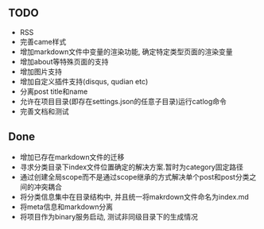 ## TODO
* RSS
* 完善came样式
* 增加markdown文件中变量的渲染功能, 确定特定类型页面的渲染变量
* 增加about等特殊页面的支持
* 增加图片支持
* 增加自定义插件支持(disqus, qudian etc)
* 分离post title和name
* 允许在项目目录(即存在settings.json的任意子目录)运行catlog命令
* 完善文档和测试

## Done
* 增加已存在markdown文件的迁移
* 寻求分类目录下index文件位置确定的解决方案.暂时为category固定路径
* 通过创建全局scope而不是通过scope继承的方式解决单个post和post分类之间的冲突耦合
* 将分类信息集中在目录结构中, 并且统一将makrdown文件命名为index.md
* 将meta信息和markdown分离
* 将项目作为binary服务启动, 测试非同级目录下的生成情况
